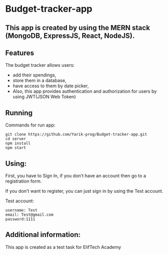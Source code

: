 # Budget-tracker-app
This app is created by using the MERN stack (MongoDB, ExpressJS, React, NodeJS).
-------------------------------------------------------------------------------
## Features
The budget tracker allows users:
- add their spendings,
- store them in a database,
- have access to them by date picker,
- Also, this app provides authentication and authorization for users by using JWT(JSON Web Token)
## Running
Commands for run app:
```
git clone https://github.com/Yarik-prog/Budget-tracker-app.git
cd server
npm install
npm start
```
## Using:
First, you have to Sign In, if you don’t have an account then go to a registration form.

If you don’t want to register, you can just sign in by using the Test account.

Test account:
```
username: Test
email: Test@gmail.com
password:1111
```
## Additional information:
This app is created as a test task for ElifTech Academy
